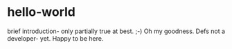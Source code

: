 # hello-world
brief introduction- only partially true at best. ;-)
Oh my goodness. Defs not a developer- yet.
Happy to be here.
